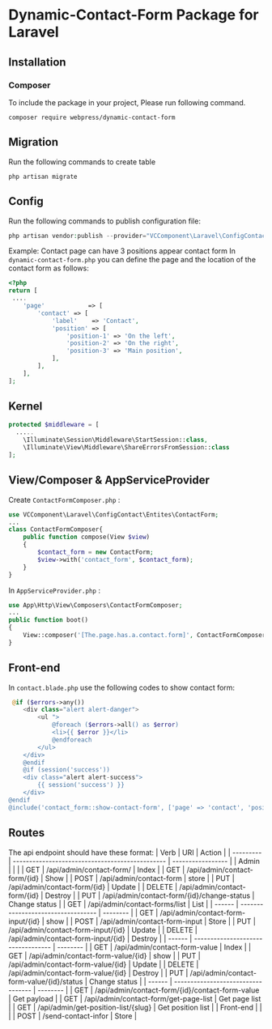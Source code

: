 # Dynamic-Contact-Form Package for Laravel

## Installation

### Composer

To include the package in your project, Please run following command.

```
composer require webpress/dynamic-contact-form
```

## Migration

Run the following commands to create table
```
php artisan migrate
```
## Config
Run the following commands to publish configuration file:
```php
php artisan vendor:publish --provider="VCComponent\Laravel\ConfigContact\Providers\ConfigContactServiceProvider"
```

Example: Contact page can have 3 positions appear contact form
In ``dynamic-contact-form.php`` you can define the page and the location of the contact form as follows:
```php
<?php
return [
 ....
    'page'            => [
        'contact' => [
            'label'    => 'Contact',
            'position' => [
                'position-1' => 'On the left',
                'position-2' => 'On the right',
                'position-3' => 'Main position',
            ],
        ],
    ],
];
```
## Kernel
```php
protected $middleware = [
  .....
    \Illuminate\Session\Middleware\StartSession::class,
    \Illuminate\View\Middleware\ShareErrorsFromSession::class
];
```
## View/Composer & AppServiceProvider
Create ```ContactFormComposer.php``` :
```php
use VCComponent\Laravel\ConfigContact\Entites\ContactForm;
...
class ContactFormComposer{
    public function compose(View $view)
    {
        $contact_form = new ContactForm;
        $view->with('contact_form', $contact_form);
    }
}
```
In ```AppServiceProvider.php``` :
```php
use App\Http\View\Composers\ContactFormComposer;
...
public function boot()
{
    View::composer('[The.page.has.a.contact.form]', ContactFormComposer::class);
}
```
## Front-end
In `contact.blade.php` use the following codes to show contact form:
```php
 @if ($errors->any())
    <div class="alert alert-danger">
        <ul ">
            @foreach ($errors->all() as $error)
            <li>{{ $error }}</li>
            @endforeach
        </ul>
    </div>
    @endif
    @if (session('success'))
    <div class="alert alert-success">
        {{ session('success') }}
    </div>
@endif
@include('contact_form::show-contact-form', ['page' => 'contact', 'position ' => 'position-1' ])

```
## Routes

The api endpoint should have these format:
| Verb      | URI                                             | Action            |
| --------- | ----------------------------------------------- | ----------------- |
| Admin     |                                                 |                   |
| GET       | /api/admin/contact-form/                        | Index             |
| GET       | /api/admin/contact-form/{id}                    | Show              |
| POST      | /api/admin/contact-form                         | store             |
| PUT       | /api/admin/contact-form/{id}                    | Update            |
| DELETE    | /api/admin/contact-form/{id}                    | Destroy           |
| PUT       | /api/admin/contact-form/{id}/change-status      | Change status     |
| GET       | /api/admin/contact-forms/list                   | List              |
| ------    | ----------------------------------              | --------          |
| GET       | /api/admin/contact-form-input/{id}              | show              |
| POST      | /api/admin/contact-form-input                   | Store             |
| PUT       | /api/admin/contact-form-input/{id}              | Update            |
| DELETE    | /api/admin/contact-form-input/{id}              | Destroy           |
| ------    | ----------------------------------              | --------          |
| GET       | /api/admin/contact-form-value                   | Index             |
| GET       | /api/admin/contact-form-value/{id}              | show              |
| PUT       | /api/admin/contact-form-value/{id}              | Update            |
| DELETE    | /api/admin/contact-form-value/{id}              | Destroy           |
| PUT       | /api/admin/contact-form-value/{id}/status       | Change status     |
| ------    | ----------------------------------              | --------          |
| GET       | /api/admin/contact-form/{id}/contact-form-value | Get payload       |
| GET       | /api/admin/contact-form/get-page-list           | Get page list     |
| GET       | /api/admin/get-position-list/{slug}             | Get position list |
| Front-end |                                                 |                   |
| POST      | /send-contact-infor                             | Store             |



